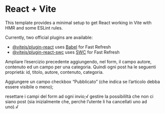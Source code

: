 # React + Vite

This template provides a minimal setup to get React working in Vite with HMR and some ESLint rules.

Currently, two official plugins are available:

- [@vitejs/plugin-react](https://github.com/vitejs/vite-plugin-react/blob/main/packages/plugin-react/README.md) uses [Babel](https://babeljs.io/) for Fast Refresh
- [@vitejs/plugin-react-swc](https://github.com/vitejs/vite-plugin-react-swc) uses [SWC](https://swc.rs/) for Fast Refresh

<!-- Esercizio -->
Ampliare l’esercizio precedente aggiungendo, nel form, il campo autore, contenuto ed un campo per una categoria.
Quindi ogni post ha le seguenti proprietà: id, titolo, autore, contenuto, categoria.


<!-- BONUS: -->
Aggiungere un campo checkbox “Pubblicato” (che indica se l’articolo debba essere visibile o meno);

resettare i campi del form ad ogni invio;√
gestire la possibililtà che non ci siano post (sia inizialmente che, perchè l’utente li ha cancellati uno ad uno).√